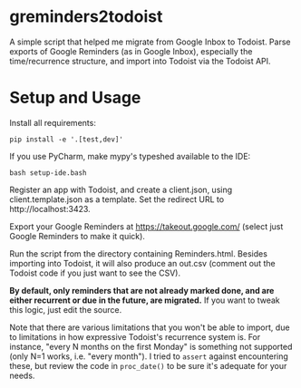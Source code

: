 # greminders2todoist

A simple script that helped me migrate from Google Inbox to Todoist.  Parse exports of Google Reminders (as in Google Inbox), especially the time/recurrence structure, and import into Todoist via the Todoist API.

# Setup and Usage

Install all requirements:

    pip install -e '.[test,dev]'

If you use PyCharm, make mypy's typeshed available to the IDE:

    bash setup-ide.bash

Register an app with Todoist, and create a client.json, using client.template.json as a template. Set the redirect
URL to http://localhost:3423.

Export your Google Reminders at https://takeout.google.com/ (select just Google Reminders to make it quick).

Run the script from the directory containing Reminders.html. Besides importing into Todoist, it will also produce an out.csv (comment out the Todoist code if you just want to see the CSV).

**By default, only reminders that are not already marked done, and are either recurrent or due in the future, are migrated.** If you want to tweak this logic, just edit the source.

Note that there are various limitations that you won't be able to import, due to limitations in how expressive Todoist's recurrence system is. For instance, "every N months on the first Monday" is something not supported (only N=1 works, i.e. "every month"). I tried to `assert` against encountering these, but review the code in `proc_date()` to be sure it's adequate for your needs.
